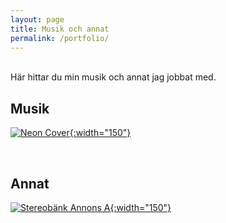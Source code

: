 ```yaml
---
layout: page
title: Musik och annat
permalink: /portfolio/
---
```

<br>
Här hittar du min musik och annat jag jobbat med.
<br>

## Musik

[![Neon Cover](/assets/neon.png){:width="150"}](/portfolio/neon)

<br>

## Annat

[![Stereobänk Annons A](/assets/stereobänk_annons_a.jpg){:width="150"}](/portfolio/sedgelake)